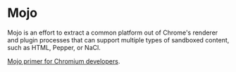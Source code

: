 Mojo
====

Mojo is an effort to extract a common platform out of Chrome's renderer and
plugin processes that can support multiple types of sandboxed content, such as
HTML, Pepper, or NaCl.

[Mojo primer for Chromium developers](https://www.chromium.org/developers/design-documents/mojo).
